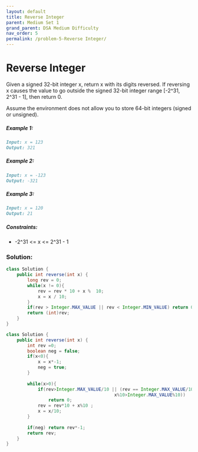 ```yaml
---
layout: default
title: Reverse Integer
parent: Medium Set 1
grand_parent: DSA Medium Difficulty
nav_order: 5
permalink: /problem-5-Reverse Integer/
---
```

# Reverse Integer
Given a signed 32-bit integer x, return x with its digits reversed. If reversing x causes the value to go outside the signed 32-bit integer range [-2^31, 2^31 - 1], then return 0.

Assume the environment does not allow you to store 64-bit integers (signed or unsigned).

##### Example 1:
```markdown
Input: x = 123
Output: 321
```
##### Example 2:
```markdown
Input: x = -123
Output: -321
```
##### Example 3:
```markdown
Input: x = 120
Output: 21
```
##### Constraints:
* -2^31 <= x <= 2^31 - 1

### Solution:
```java
class Solution {
    public int reverse(int x) {
        long rev = 0;
        while(x != 0){
            rev = rev * 10 + x %  10;
            x = x / 10;
        }
        if(rev > Integer.MAX_VALUE || rev < Integer.MIN_VALUE) return 0;
        return (int)rev;
    }
}
```
```java
class Solution {
    public int reverse(int x) {
        int rev =0;
        boolean neg = false;
        if(x<0){
            x = x*-1;
            neg = true;
        }
        
        while(x>0){
            if(rev>Integer.MAX_VALUE/10 || (rev == Integer.MAX_VALUE/10 && 
                                         x%10>Integer.MAX_VALUE%10)) 
                return 0;
            rev = rev*10 + x%10 ;
            x = x/10;
        } 
        
        if(neg) return rev*-1;
        return rev;
    }
}
```